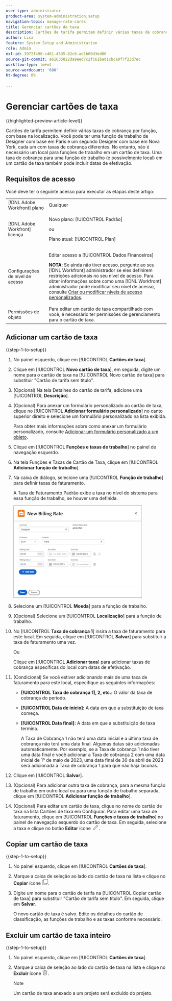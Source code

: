 ```yaml
---
user-type: administrator
product-area: system-administration;setup
navigation-topic: manage-rate-cards
title: Gerenciar cartões de taxa
description: Cartões de tarifa permitem definir várias taxas de cobrança por função, com base na localização.
author: Lisa
feature: System Setup and Administration
role: Admin
exl-id: 3972f498-c461-4535-82c6-ad1b60d3ed86
source-git-commit: a61635022da9eed7c2fc61bad1cbca0f7f23d7ec
workflow-type: tm+mt
source-wordcount: '680'
ht-degree: 0%

---
```


# Gerenciar cartões de taxa

{{highlighted-preview-article-level}}

Cartões de tarifa permitem definir várias taxas de cobrança por função, com base na localização. Você pode ter uma função de trabalho de Designer com base em Paris e um segundo Designer com base em Nova York, cada um com taxas de cobrança diferentes. No entanto, não é necessário um local para funções de trabalho em um cartão de taxa. Uma taxa de cobrança para uma função de trabalho (e possivelmente local) em um cartão de taxa também pode incluir datas de efetivação.

## Requisitos de acesso

Você deve ter o seguinte acesso para executar as etapas deste artigo:

<table style="table-layout:auto"> 
 <col> 
 <col> 
 <tbody> 
  <tr> 
   <td role="rowheader">[!DNL Adobe Workfront] plano</td> 
   <td>Qualquer</td> 
  </tr> 
  <tr> 
   <td role="rowheader">[!DNL Adobe Workfront] licença</td> 
   <td><p>Novo plano: [!UICONTROL Padrão] </p>
       <p>ou</p> 
       <p>Plano atual: [!UICONTROL Plan] </p>
   </td>    
  </tr> 
  <tr> 
   <td role="rowheader">Configurações de nível de acesso</td> 
   <td> <p>Editar acesso a [!UICONTROL Dados Financeiros]</p> <p><b>NOTA</b>: Se ainda não tiver acesso, pergunte ao seu [!DNL Workfront] administrador se eles definirem restrições adicionais no seu nível de acesso. Para obter informações sobre como uma [!DNL Workfront] administrador pode modificar seu nível de acesso, consulte <a href="../../../administration-and-setup/add-users/configure-and-grant-access/create-modify-access-levels.md" class="MCXref xref">Criar ou modificar níveis de acesso personalizados</a>.</p> </td> 
  </tr> 
  <tr> 
   <td role="rowheader">Permissões de objeto</td> 
   <td>Para editar um cartão de taxa compartilhado com você, é necessário ter permissões de gerenciamento para o cartão de taxa.</td> 
  </tr> 
 </tbody> 
</table>

## Adicionar um cartão de taxa

{{step-1-to-setup}}

1. No painel esquerdo, clique em [!UICONTROL **Cartões de taxa**].
1. Clique em [!UICONTROL **Novo cartão de taxa**], em seguida, digite um nome para o cartão de taxa na [!UICONTROL Novo cartão de taxa] para substituir &quot;Cartão de tarifa sem título&quot;.
1. (Opcional) Na tela Detalhes do cartão de tarifa, adicione uma [!UICONTROL **Descrição**].
1. (Opcional) Para anexar um formulário personalizado ao cartão de taxa, clique no [!UICONTROL **Adicionar formulário personalizado**] no canto superior direito e selecione um formulário personalizado na lista exibida.

   Para obter mais informações sobre como anexar um formulário personalizado, consulte [Adicionar um formulário personalizado a um objeto](/help/quicksilver/workfront-basics/work-with-custom-forms/add-a-custom-form-to-an-object.md).

1. Clique em [!UICONTROL **Funções e taxas de trabalho**] no painel de navegação esquerdo.
1. Na tela Funções e Taxas de Cartão de Taxa, clique em [!UICONTROL **Adicionar função de trabalho**].
1. Na caixa de diálogo, selecione uma [!UICONTROL **Função de trabalho**] para definir taxas de faturamento.

   A Taxa de Faturamento Padrão exibe a taxa no nível do sistema para essa função de trabalho, se houver uma definida.

   ![Caixa de diálogo Nova taxa de cobrança](assets/location-rate-for-rate-card.png)

1. Selecione um [!UICONTROL **Moeda**] para a função de trabalho.
1. (Opcional) Selecione um [!UICONTROL **Localização**] para a função de trabalho.
1. No [!UICONTROL **Taxa de cobrança 1**] insira a taxa de faturamento para este local. Em seguida, clique em [!UICONTROL **Salvar**] para substituir a taxa de faturamento uma vez.

   Ou

   Clique em [!UICONTROL **Adicionar taxa**] para adicionar taxas de cobrança específicas do local com datas de efetivação.

1. (Condicional) Se você estiver adicionando mais de uma taxa de faturamento para este local, especifique as seguintes informações:

   * **[!UICONTROL Taxa de cobrança 1], 2, etc.:** O valor da taxa de cobrança do período.
   * **[!UICONTROL Data de início]:** A data em que a substituição de taxa começa.
   * **[!UICONTROL Data final]:** A data em que a substituição de taxa termina.

     A Taxa de Cobrança 1 não terá uma data inicial e a última taxa de cobrança não terá uma data final. Algumas datas são adicionadas automaticamente. Por exemplo, se a Taxa de cobrança 1 não tiver uma data final e você adicionar a Taxa de cobrança 2 com uma data inicial de 1º de maio de 2023, uma data final de 30 de abril de 2023 será adicionada à Taxa de cobrança 1 para que não haja lacunas.

1. Clique em [!UICONTROL **Salvar**].
1. (Opcional) Para adicionar outra taxa de cobrança, para a mesma função de trabalho em outro local ou para uma função de trabalho separada, clique em [!UICONTROL **Adicionar função de trabalho**].
1. (Opcional) Para editar um cartão de taxa, clique no nome do cartão de taxa na lista Cartões de taxa em Configurar. Para editar uma taxa de faturamento, clique em [!UICONTROL **Funções e taxas de trabalho**] no painel de navegação esquerdo do cartão de taxa. Em seguida, selecione a taxa e clique no botão **Editar** ícone ![Ícone Editar](assets/edit-icon.png).

## Copiar um cartão de taxa

{{step-1-to-setup}}

1. No painel esquerdo, clique em [!UICONTROL **Cartões de taxa**].
1. Marque a caixa de seleção ao lado do cartão de taxa na lista e clique no **Copiar** ícone ![Ícone Copiar](assets/copy-icon.png).
1. Digite um nome para o cartão de tarifa na [!UICONTROL Copiar cartão de taxa] para substituir &quot;Cartão de tarifa sem título&quot;. Em seguida, clique em **Salvar**.

   O novo cartão de taxa é salvo. Edite os detalhes do cartão de classificação, as funções de trabalho e as taxas conforme necessário.

## Excluir um cartão de taxa inteiro

{{step-1-to-setup}}

1. No painel esquerdo, clique em [!UICONTROL **Cartões de taxa**].
1. Marque a caixa de seleção ao lado do cartão de taxa na lista e clique no **Excluir** ícone ![Ícone Excluir](assets/delete.png).

   >[!NOTE]
   >
   >Um cartão de taxa anexado a um projeto será excluído do projeto.
